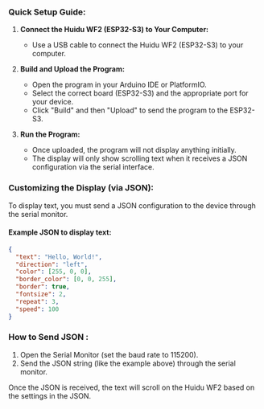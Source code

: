 ### Quick Setup Guide:

1. **Connect the Huidu WF2 (ESP32-S3) to Your Computer:**
   - Use a USB cable to connect the Huidu WF2 (ESP32-S3) to your computer.
   
2. **Build and Upload the Program:**
   - Open the program in your Arduino IDE or PlatformIO.
   - Select the correct board (ESP32-S3) and the appropriate port for your device.
   - Click "Build" and then "Upload" to send the program to the ESP32-S3.

3. **Run the Program:**
   - Once uploaded, the program will not display anything initially.
   - The display will only show scrolling text when it receives a JSON configuration via the serial interface.

### Customizing the Display (via JSON):

To display text, you must send a JSON configuration to the device through the serial monitor.

#### Example JSON to display text:
```json
{
  "text": "Hello, World!",
  "direction": "left",
  "color": [255, 0, 0],
  "border_color": [0, 0, 255],
  "border": true,
  "fontsize": 2,
  "repeat": 3,
  "speed": 100
}
```

### How to Send JSON :

1. Open the Serial Monitor (set the baud rate to 115200).
2. Send the JSON string (like the example above) through the serial monitor.

Once the JSON is received, the text will scroll on the Huidu WF2 based on the settings in the JSON.
